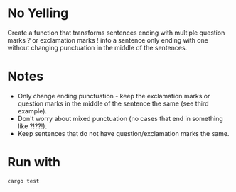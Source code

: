# No Yelling

Create a function that transforms sentences ending with multiple question marks ? or exclamation marks ! into a sentence only ending with one without changing punctuation in the middle of the sentences.

# Notes

- Only change ending punctuation - keep the exclamation marks or question marks in the middle of the sentence the same (see third example).
- Don't worry about mixed punctuation (no cases that end in something like ?!??!).
- Keep sentences that do not have question/exclamation marks the same.

# Run with
`cargo test`
